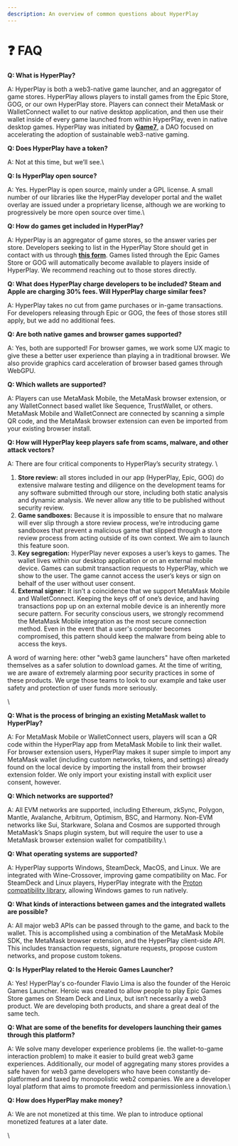 ```yaml
---
description: An overview of common questions about HyperPlay
---
```


# ❓ FAQ

**Q: What is HyperPlay?**

A: HyperPlay is both a web3-native game launcher, and an aggregator of game stores. HyperPlay allows players to install games from the Epic Store, GOG, or our own HyperPlay store. Players can connect their MetaMask or WalletConnect wallet to our native desktop application, and then use their wallet inside of every game launched from within HyperPlay, even in native desktop games. HyperPlay was initiated by [**Game7**](https://game7.io/), a DAO focused on accelerating the adoption of sustainable web3-native gaming.



**Q: Does HyperPlay have a token?**

A: Not at this time, but we’ll see.\


**Q: Is HyperPlay open source?**&#x20;

A: Yes. HyperPlay is open source, mainly under a GPL license. A small number of our libraries like the HyperPlay developer portal and the wallet overlay are issued under a proprietary license, although we are working to progressively be more open source over time.\


**Q: How do games get included in HyperPlay?**

A: HyperPlay is an aggregator of game stores, so the answer varies per store. Developers seeking to list in the HyperPlay Store should get in contact with us through [**this form**](https://forms.gle/A3mQ8A7CTWrDo8LD6). Games listed through the Epic Games Store or GOG will automatically become available to players inside of HyperPlay. We recommend reaching out to those stores directly.



**Q: What does HyperPlay charge developers to be included? Steam and Apple are charging 30% fees. Will HyperPlay charge similar fees?**

A: HyperPlay takes no cut from game purchases or in-game transactions. For developers releasing through Epic or GOG, the fees of those stores still apply, but we add no additional fees.&#x20;



**Q: Are both native games and browser games supported?**

A: Yes, both are supported! For browser games, we work some UX magic to give these a better user experience than playing a in traditional browser. We also provide graphics card acceleration of browser based games through WebGPU.



**Q: Which wallets are supported?**

A: Players can use MetaMask Mobile, the MetaMask browser extension, or any WalletConnect based wallet like Sequence, TrustWallet, or others. MetaMask Mobile and WalletConnect are connected by scanning a simple QR code, and the MetaMask browser extension can even be imported from your existing browser install.



**Q: How will HyperPlay keep players safe from scams, malware, and other attack vectors?**

A: There are four critical components to HyperPlay’s security strategy. \


1. **Store review:** all stores included in our app (HyperPlay, Epic, GOG) do extensive malware testing and diligence on the development teams for any software submitted through our store, including both static analysis and dynamic analysis. We never allow any title to be published without security review.
2. **Game sandboxes:** Because it is impossible to ensure that no malware will ever slip through a store review process, we’re introducing game sandboxes that prevent a malicious game that slipped through a store review process from acting outside of its own context. We aim to launch this feature soon.
3. **Key segregation:** HyperPlay never exposes a user’s keys to games. The wallet lives within our desktop application or on an external mobile device. Games can submit transaction requests to HyperPlay, which we show to the user. The game cannot access the user’s keys or sign on behalf of the user without user consent.
4. **External signer:** It isn’t a coincidence that we support MetaMask Mobile and WalletConnect. Keeping the keys off of one’s device, and having transactions pop up on an external mobile device is an inherently more secure pattern. For security conscious users, we strongly recommend the MetaMask Mobile integration as the most secure connection method. Even in the event that a user's computer becomes compromised, this pattern should keep the malware from being able to access the keys.

A word of warning here: other "web3 game launchers" have often marketed themselves as a safer solution to download games. At the time of writing, we are aware of extremely alarming poor security practices in some of these products. We urge those teams to look to our example and take user safety and protection of user funds more seriously.

\


**Q: What is the process of bringing an existing MetaMask wallet to HyperPlay?**

A: For MetaMask Mobile or WalletConnect users, players will scan a QR code within the HyperPlay app from MetaMask Mobile to link their wallet. For browser extension users, HyperPlay makes it super simple to import any MetaMask wallet (including custom networks, tokens, and settings) already found on the local device by importing the install from their browser extension folder. We only import your existing install with explicit user consent, however.



**Q: Which networks are supported?**

A: All EVM networks are supported, including Ethereum, zkSync, Polygon, Mantle, Avalanche, Arbitrum, Optimism, BSC, and Harmony. Non-EVM networks like Sui, Starkware, Solana and Cosmos are supported through MetaMask’s Snaps plugin system, but will require the user to use a MetaMask browser extension wallet for compatibility.\


**Q: What operating systems are supported?**

A: HyperPlay supports Windows, SteamDeck, MacOS, and Linux. We are integrated with Wine-Crossover, improving game compatibility on Mac. For SteamDeck and Linux players, HyperPlay integrate with the [Proton compatibility library](https://www.protondb.com/), allowing Windows games to run natively.



**Q: What kinds of interactions between games and the integrated wallets are possible?**

A: All major web3 APIs can be passed through to the game, and back to the wallet. This is accomplished using a combination of the MetaMask Mobile SDK, the MetaMask browser extension, and the HyperPlay client-side API. This includes transaction requests, signature requests, propose custom networks, and propose custom tokens.&#x20;



**Q: Is HyperPlay related to the Heroic Games Launcher?**

A: Yes! HyperPlay's co-founder Flavio Lima is also the founder of the Heroic Games Launcher. Heroic was created to allow people to play Epic Games Store games on Steam Deck and Linux, but isn’t necessarily a web3 product. We are developing both products, and share a great deal of the same tech.



**Q: What are some of the benefits for developers launching their games through this platform?**

A: We solve many developer experience problems (ie. the wallet-to-game interaction problem) to make it easier to build great web3 game experiences. Additionally, our model of aggregating many stores provides a safe haven for web3 game developers who have been constantly de-platformed and taxed by monopolistic web2 companies. We are a developer loyal platform that aims to promote freedom and permissionless innovation.\


**Q: How does HyperPlay make money?**

A: We are not monetized at this time. We plan to introduce optional monetized features at a later date.



\

